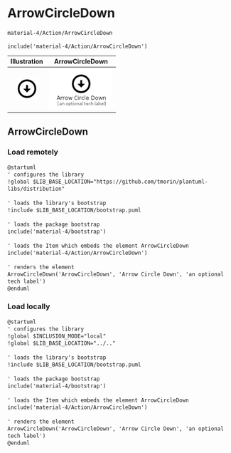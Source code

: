 # ArrowCircleDown


```text
material-4/Action/ArrowCircleDown
```

```text
include('material-4/Action/ArrowCircleDown')
```



| Illustration | ArrowCircleDown |
| :---: | :---: |
| ![illustration for Illustration](../../material-4/Action/ArrowCircleDown.png) | ![illustration for ArrowCircleDown](../../material-4/Action/ArrowCircleDown.Local.png) |




## ArrowCircleDown

### Load remotely
```plantuml
@startuml
' configures the library
!global $LIB_BASE_LOCATION="https://github.com/tmorin/plantuml-libs/distribution"

' loads the library's bootstrap
!include $LIB_BASE_LOCATION/bootstrap.puml

' loads the package bootstrap
include('material-4/bootstrap')

' loads the Item which embeds the element ArrowCircleDown
include('material-4/Action/ArrowCircleDown')

' renders the element
ArrowCircleDown('ArrowCircleDown', 'Arrow Circle Down', 'an optional tech label')
@enduml
```

### Load locally
```plantuml
@startuml
' configures the library
!global $INCLUSION_MODE="local"
!global $LIB_BASE_LOCATION="../.."

' loads the library's bootstrap
!include $LIB_BASE_LOCATION/bootstrap.puml

' loads the package bootstrap
include('material-4/bootstrap')

' loads the Item which embeds the element ArrowCircleDown
include('material-4/Action/ArrowCircleDown')

' renders the element
ArrowCircleDown('ArrowCircleDown', 'Arrow Circle Down', 'an optional tech label')
@enduml
```

